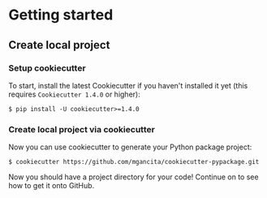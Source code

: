# Getting started

## Create local project

### Setup cookiecutter
To start, install the latest Cookiecutter if you haven't installed it yet (this requires
`Cookiecutter 1.4.0` or higher):  

`$ pip install -U cookiecutter>=1.4.0`

### Create local project via cookiecutter

Now you can use cookiecutter to generate your Python package project:

`$ cookiecutter https://github.com/mgancita/cookiecutter-pypackage.git`

Now you should have a project directory for your code! Continue on to see how to get it onto GitHub.
